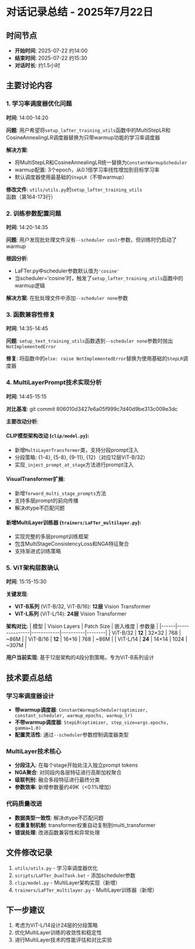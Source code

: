 # 对话记录总结 - 2025年7月22日

## 时间节点
- **开始时间**: 2025-07-22 约14:00
- **结束时间**: 2025-07-22 约15:30
- **对话时长**: 约1.5小时

## 主要讨论内容

### 1. 学习率调度器优化问题
**时间**: 14:00-14:20

**问题**: 用户希望将`setup_lafter_training_utils`函数中的MultiStepLR和CosineAnnealingLR调度器替换为只带warmup功能的学习率调度器

**解决方案**:
- 将MultiStepLR和CosineAnnealingLR统一替换为`ConstantWarmupScheduler`
- warmup配置: 3个epoch，从0.1倍学习率线性增加到目标学习率
- 默认调度器使用最基础的`StepLR`（不带warmup）

**修改文件**: `utils/utils.py`的`setup_lafter_training_utils`函数（第164-173行）

### 2. 训练参数配置问题
**时间**: 14:20-14:35

**问题**: 用户发现批处理文件没有`--scheduler coslr`参数，但训练时仍启动了warmup

**根因分析**:
- LaFTer.py中scheduler参数默认值为`'cosine'`
- 当scheduler='cosine'时，触发了`setup_lafter_training_utils`函数中的warmup逻辑

**解决方案**: 在批处理文件中添加`--scheduler none`参数

### 3. 函数兼容性修复
**时间**: 14:35-14:45

**问题**: `setup_text_training_utils`函数遇到`--scheduler none`参数时抛出`NotImplementedError`

**修复**: 将函数中的`else: raise NotImplementedError`替换为使用基础的`StepLR`调度器

### 4. MultiLayerPrompt技术实现分析
**时间**: 14:45-15:15

**对比基准**: git commit 806010d3427e6a05f999c7d40d9be313c009e3dc

**主要改动分析**:

#### CLIP模型架构改动 (`clip/model.py`):
- 新增`MultiLayerTransformer`类，支持分段prompt注入
- 分段策略: {1-4}, {5-8}, {9-11}, {12}（对应12层ViT-B/32）
- 实现`_inject_prompt_at_stage`方法进行prompt注入

#### VisualTransformer扩展:
- 新增`forward_multi_stage_prompts`方法
- 支持多层prompt的前向传播
- 解决dtype不匹配问题

#### 新增MultiLayer训练器 (`trainers/LaFTer_multilayer.py`):
- 实现完整的多层prompt训练框架
- 包含MultiStageConsistencyLoss和NGA特征聚合
- 支持渐进式训练策略

### 5. ViT架构层数确认
**时间**: 15:15-15:30

**关键发现**:
- **ViT-B系列** (ViT-B/32, ViT-B/16): **12层** Vision Transformer
- **ViT-L系列** (ViT-L/14): **24层** Vision Transformer

**架构对比**:
| 模型 | Vision Layers | Patch Size | 嵌入维度 | 参数量 |
|------|---------------|------------|----------|--------|
| ViT-B/32 | **12** | 32×32 | 768 | ~86M |
| ViT-B/16 | **12** | 16×16 | 768 | ~86M |
| ViT-L/14 | **24** | 14×14 | 1024 | ~307M |

**用户当前实现**: 基于12层架构的4段分割策略，专为ViT-B系列设计

## 技术要点总结

### 学习率调度器设计
- **带warmup调度器**: `ConstantWarmupScheduler(optimizer, constant_scheduler, warmup_epochs, warmup_lr)`
- **不带warmup调度器**: `StepLR(optimizer, step_size=args.epochs, gamma=1.0)`
- **配置灵活性**: 通过`--scheduler`参数控制调度器类型

### MultiLayer技术核心
- **分段注入**: 在每个stage开始处注入独立prompt tokens
- **NGA聚合**: 对同段内各层特征进行高斯加权聚合
- **级联判别**: 融合多段特征进行最终分类
- **参数效率**: 新增参数量约49K（<0.1%增加）

### 代码质量改进
- **数据类型一致性**: 解决dtype不匹配问题
- **权重复制机制**: transformer权重自动复制到multi_transformer
- **错误处理**: 改进函数兼容性和异常处理

## 文件修改记录
1. `utils/utils.py` - 学习率调度器优化
2. `scripts/LaFTer_DualTask.bat` - 添加scheduler参数
3. `clip/model.py` - MultiLayer架构实现（新增）
4. `trainers/LaFTer_multilayer.py` - MultiLayer训练器（新增）

## 下一步建议
1. 考虑为ViT-L/14设计24层的分段策略
2. 优化MultiLayer训练的收敛性和稳定性
3. 进行MultiLayer技术的性能评估和对比实验
